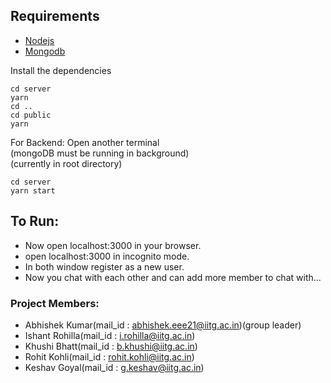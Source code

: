 ## Requirements
- [Nodejs](https://nodejs.org/en/download)
- [Mongodb](https://www.mongodb.com/docs/manual/administration/install-community/)

Install the dependencies
```shell
cd server
yarn
cd ..
cd public
yarn
```

For Backend: Open another terminal<br>
(mongoDB must be running in background)<br>
(currently in root directory)
```shell
cd server
yarn start
```

## To Run:
- Now open localhost:3000 in your browser.
- open localhost:3000 in incognito mode.
- In both window register as a new user.
- Now you chat with each other and can add more member to chat with...

### Project Members:
- Abhishek Kumar(mail_id : abhishek.eee21@iitg.ac.in)(group leader)
- Ishant Rohilla(mail_id : i.rohilla@iitg.ac.in)
- Khushi Bhatt(mail_id : b.khushi@iitg.ac.in)
- Rohit Kohli(mail_id : rohit.kohli@iitg.ac.in)
- Keshav Goyal(mail_id : g.keshav@iitg.ac.in)
